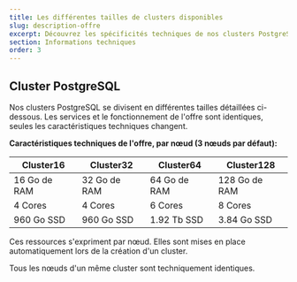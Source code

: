 ```yaml
---
title: Les différentes tailles de clusters disponibles
slug: description-offre
excerpt: Découvrez les spécificités techniques de nos clusters PostgreSQL
section: Informations techniques
order: 3
---
```


## Cluster PostgreSQL

Nos clusters PostgreSQL se divisent en différentes tailles détaillées ci-dessous. Les services et le fonctionnement de l'offre sont identiques, seules les caractéristiques techniques changent.

**Caractéristiques techniques de l'offre, par nœud (3 nœuds par défaut):**

|**Cluster16**|**Cluster32**|**Cluster64**|**Cluster128**|
|---|---|---|----|
|16 Go de RAM|32 Go de RAM|64 Go de RAM|128 Go de RAM|
|4 Cores|4 Cores|6 Cores|8 Cores|
|960 Go SSD|960 Go SSD|1.92 Tb SSD|3.84 Go SSD|

Ces ressources s'expriment par nœud. Elles sont mises en place automatiquement lors de la création d'un cluster.

Tous les nœuds d'un même cluster sont techniquement identiques.
